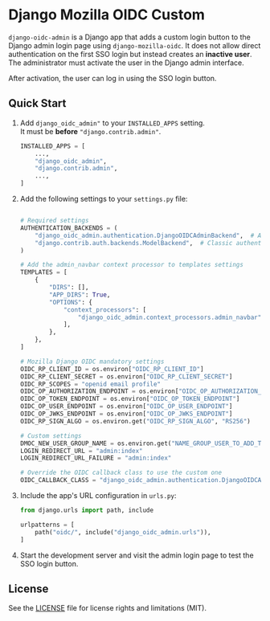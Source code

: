 # Django Mozilla OIDC Custom

`django-oidc-admin` is a Django app that adds a custom login button to the Django admin login page using `django-mozilla-oidc`.
It does not allow direct authentication on the first SSO login but instead creates an **inactive user**.
The administrator must activate the user in the Django admin interface.

After activation, the user can log in using the SSO login button.

## Quick Start

1. Add `django_oidc_admin"` to your `INSTALLED_APPS` setting.  
   It must be **before** `"django.contrib.admin"`.

   ```python
   INSTALLED_APPS = [
       ...,
       "django_oidc_admin",
       "django.contrib.admin",
       ...,
   ]
   ```

2. Add the following settings to your `settings.py` file:

   ```python

   # Required settings
   AUTHENTICATION_BACKENDS = (
       "django_oidc_admin.authentication.DjangoOIDCAdminBackend",  # Authentication OIDC
       "django.contrib.auth.backends.ModelBackend",  # Classic authentication
   )

   # Add the admin_navbar context processor to templates settings
   TEMPLATES = [
       {
           "DIRS": [],
           "APP_DIRS": True,
           "OPTIONS": {
               "context_processors": [
                   "django_oidc_admin.context_processors.admin_navbar",
               ],
           },
       },
   ]

   # Mozilla Django OIDC mandatory settings
   OIDC_RP_CLIENT_ID = os.environ["OIDC_RP_CLIENT_ID"]
   OIDC_RP_CLIENT_SECRET = os.environ["OIDC_RP_CLIENT_SECRET"]
   OIDC_RP_SCOPES = "openid email profile"
   OIDC_OP_AUTHORIZATION_ENDPOINT = os.environ["OIDC_OP_AUTHORIZATION_ENDPOINT"]
   OIDC_OP_TOKEN_ENDPOINT = os.environ["OIDC_OP_TOKEN_ENDPOINT"]
   OIDC_OP_USER_ENDPOINT = os.environ["OIDC_OP_USER_ENDPOINT"]
   OIDC_OP_JWKS_ENDPOINT = os.environ["OIDC_OP_JWKS_ENDPOINT"]
   OIDC_RP_SIGN_ALGO = os.environ.get("OIDC_RP_SIGN_ALGO", "RS256")

   # Custom settings
   DMOC_NEW_USER_GROUP_NAME = os.environ.get("NAME_GROUP_USER_TO_ADD_TO")
   LOGIN_REDIRECT_URL = "admin:index"
   LOGIN_REDIRECT_URL_FAILURE = "admin:index"

   # Override the OIDC callback class to use the custom one
   OIDC_CALLBACK_CLASS = "django_oidc_admin.authentication.DjangoOIDCAdminCallbackView"
   ```

3. Include the app's URL configuration in `urls.py`:

   ```python
   from django.urls import path, include

   urlpatterns = [
       path("oidc/", include("django_oidc_admin.urls")),
   ]
   ```

4. Start the development server and visit the admin login page to test the SSO login button.

## License
See the [LICENSE](LICENSE) file for license rights and limitations (MIT).
